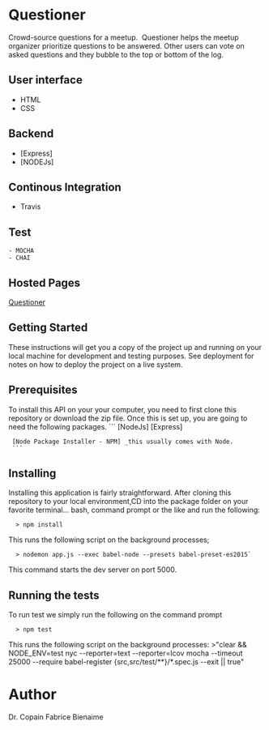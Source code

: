 # Questioner
Crowd-source questions for a meetup. ​ Questioner​​ helps the meetup organizer prioritize questions to be answered. Other users can vote on asked questions and they bubble to the top or bottom of the log.

## User interface 
  - HTML
  - CSS
## Backend 
  - [Express]
  - [NODEJs]
## Continous Integration
  - Travis 
  
## Test 
    - MOCHA 
    - CHAI
## Hosted Pages
[Questioner](https://cop1fab.github.io/Questioner/UI/index.html_)

## Getting Started

   These instructions will get you a copy of the project up and running on your local machine for development  and testing purposes. See deployment for notes on how to deploy the project on a live system.

## Prerequisites

  To install this API on your your computer, you need to first clone this repository or download the zip file. Once this is set up, you are going to need the following packages.
     ```
     [NodeJs]
     [Express]
     
     [Node Package Installer - NPM] _this usually comes with Node.
     ```
## Installing

  Installing this application is fairly straightforward. After cloning this repository to your local environment,CD into the package folder on your favorite terminal... bash, command prompt or the like and run the following:

      > npm install

  This runs the following script on the background processes;

      > nodemon app.js --exec babel-node --presets babel-preset-es2015`

  This command starts the dev server on port 5000.
## Running the tests

  To run test we simply run the following on the command prompt

      > npm test

  This runs the following script on the background processes:
      >"clear && NODE_ENV=test nyc --reporter=text --reporter=lcov mocha --timeout 25000 --require babel-register {src,src/test/**}/*.spec.js --exit || true"


# Author
  Dr. Copain Fabrice Bienaime
